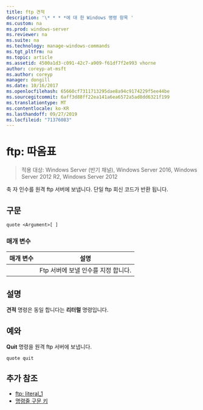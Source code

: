```yaml
---
title: ftp 견적
description: '\* * * *에 대 한 Windows 명령 항목 '
ms.custom: na
ms.prod: windows-server
ms.reviewer: na
ms.suite: na
ms.technology: manage-windows-commands
ms.tgt_pltfrm: na
ms.topic: article
ms.assetid: 4500a1d3-c091-42c7-a909-f61df7f2e993 vhorne
author: coreyp-at-msft
ms.author: coreyp
manager: dongill
ms.date: 10/16/2017
ms.openlocfilehash: 65660cf7311713295dae8a94c9174229f5ee44be
ms.sourcegitcommit: 6aff3d88ff22ea141a6ea6572a5ad8dd6321f199
ms.translationtype: MT
ms.contentlocale: ko-KR
ms.lasthandoff: 09/27/2019
ms.locfileid: "71376083"
---
```

# <a name="ftp-quote"></a>ftp: 따옴표

>적용 대상: Windows Server (반기 채널), Windows Server 2016, Windows Server 2012 R2, Windows Server 2012

축 자 인수를 원격 ftp 서버에 보냅니다. 단일 ftp 회신 코드가 반환 됩니다.   
## <a name="syntax"></a>구문  
```  
quote <Argument>[ ]  
```  
### <a name="parameters"></a>매개 변수  

| 매개 변수  |                    설명                    |
|------------|---------------------------------------------------|
| <Argument> | Ftp 서버에 보낼 인수를 지정 합니다. |

## <a name="remarks"></a>설명  
**견적** 명령은 동일 합니다는 **리터럴** 명령입니다.  
## <a name="BKMK_Examples"></a>예와  
**Quit** 명령을 원격 ftp 서버에 보냅니다.  
```  
quote quit  
```  
## <a name="additional-references"></a>추가 참조  
-   [ftp: literal_1](ftp-literal_1.md)  
-   [명령줄 구문 키](command-line-syntax-key.md)  

